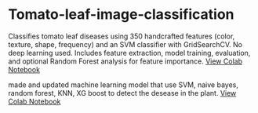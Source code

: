 # Tomato-leaf-image-classification
Classifies tomato leaf diseases using 350 handcrafted features (color, texture, shape, frequency) and an SVM classifier with GridSearchCV. No deep learning used. Includes feature extraction, model training, evaluation, and optional Random Forest analysis for feature importance.
[View Colab Notebook](https://colab.research.google.com/github/your-username/your-repo/blob/main/your-notebook.ipynb)

made and updated machine learning model that use SVM, naive bayes, random forest, KNN, XG boost to detect the desease in the plant.
[View Colab Notebook]([https://colab.research.google.com/github/your-username/your-repo/blob/main/your-notebook.ipynb](https://colab.research.google.com/drive/15eIEYp1H1c4yxmiKbIgKvO9TSZ3iF-50))

